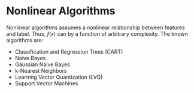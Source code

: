 # Nonlinear Algorithms

Nonlinear algorithms assumes a nonlinear relationship between features and label. Thus, $f(x)$ can by a function of arbitrary complexity. The known algorithms are:

* Classification and Regression Trees (CART)
* Naive Bayes
* Gaussian Naive Bayes
* k-Nearest Neighbors
* Learning Vector Quantization (LVQ)
* Support Vector Machines

